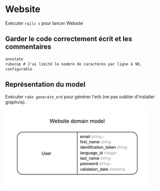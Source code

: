 # Website
Exécuter `rails s` pour lancer Website

## Garder le code correctement écrit et les commentaires
```
annotate
rubocop # J'ai limité le nombre de caractères par ligne à 90, configurable
```

## Représentation du model
Exécuter `rake generate_erd` pour générer l'erb (ne pas oublier d'installer graphvis).
![](/public/erd.png)
